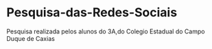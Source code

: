 # Pesquisa-das-Redes-Sociais
Pesquisa realizada pelos alunos do 3A,do Colegio Estadual do Campo Duque de Caxias

